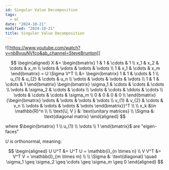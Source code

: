 ```yaml
---
id: Singular Value Decomposition
tags:
  - ml
date: "2024-10-21"
modified: "2024-10-21"
title: Singular Value Decomposition
---
```


![[https://www.youtube.com/watch?v=nbBvuuNVfco&ab_channel=SteveBrunton]]

$$
\begin{aligned}
X &= \begin{bmatrix}
1 & 1 & \cdots & 1 \\
x_1 & x_2 & \cdots & x_m \\
\vdots & \vdots & \vdots & \vdots \\
1 & x_1 & \cdots & x_m
\end{bmatrix} = U \Sigma V^T \\
&= \begin{bmatrix}
1 & 1 & \cdots & 1 \\
u_{1} & u_{2} & \cdots & u_n \\
\vdots & \vdots & \vdots & \vdots \\
1 & 1 & \cdots & 1
\end{bmatrix} \begin{bmatrix}
\sigma_1 & \cdots & \cdots & \cdots \\
\vdots & \sigma_2 & \cdots & \cdots \\
\vdots & \cdots & \ddots & \cdots \\
\vdots & \cdots & \cdots & \sigma_m \\
0 & 0 & 0 & 0 \\
\end{bmatrix} {\begin{bmatrix}
\vdots & \vdots & \vdots & \vdots \\
v_{1} & v_{2} & \cdots & v_n \\
\vdots & \vdots & \vdots & \vdots
\end{bmatrix}}^T
\\
\\
x_k &\in \mathbb{R}^n \\
\\
\text{U, V } &: \text{unitary matrices} \\
\Sigma &: \text{diagonal matrix}
\end{aligned}
$$

where $\begin{bmatrix} 1 \\ u_{1} \\ \vdots \\ 1 \end{bmatrix}$ are "eigen-faces"

$U$ is orthonormal, meaning:

$$
\begin{aligned}
U U^T &= U^T U = \mathbb{I}_{n \times n} \\
V V^T &= V^T V = \mathbb{I}_{m \times m} \\
\\
\Sigma &: \text{diagonal} \quad \sigma_1 \geq \sigma_2 \geq \cdots \geq \sigma_m \geq 0
\end{aligned}
$$
